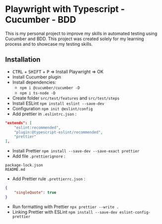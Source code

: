 
# Playwright with Typescript - Cucumber - BDD

This is my personal project to improve my skills in automated testing using Cucumber and BDD.
This project was created solely for my learning process and to showcase my testing skills.

## Installation

- <kbd>CTRL</kbd> + <kbd>SHIFT</kbd> + <kbd>P</kbd> => Install Playwright => OK
- Install Cucumber plugin
- Install dependencies: 
  - `npm i @cucumber/cucumber -D`
  - `npm i ts-node -D`
- Create folder `src/test/features` and `src/test/steps`
- Install ESLint `npm install eslint --save-dev`
- Configuration `npm init @eslint/config`
- Add prettier in `.eslintrc.json` :
```json
"extends": [
    "eslint:recommended",
    "plugin:@typescript-eslint/recommended",
    "prettier"
],
```
- Install Prettier `npm install --save-dev --save-exact prettier`
- Add file `.prettierignore` :
```
package-lock.json
README.md
```
- Add Prettier rule `.prettierrc.json` :
```json
{
    "singleQuote": true
}
```
- Run formatting with Prettier `npx prettier --write .`
- Linking Prettier with ESLint `npm install --save-dev eslint-config-prettier`
